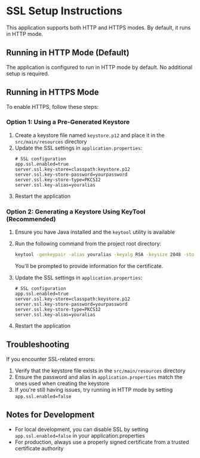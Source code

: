 # SSL Setup Instructions

This application supports both HTTP and HTTPS modes. By default, it runs in HTTP mode.

## Running in HTTP Mode (Default)

The application is configured to run in HTTP mode by default. No additional setup is required.

## Running in HTTPS Mode

To enable HTTPS, follow these steps:

### Option 1: Using a Pre-Generated Keystore

1. Create a keystore file named `keystore.p12` and place it in the `src/main/resources` directory
2. Update the SSL settings in `application.properties`:
   ```properties
   # SSL configuration
   app.ssl.enabled=true
   server.ssl.key-store=classpath:keystore.p12
   server.ssl.key-store-password=yourpassword
   server.ssl.key-store-type=PKCS12
   server.ssl.key-alias=youralias
   ```
3. Restart the application

### Option 2: Generating a Keystore Using KeyTool (Recommended)

1. Ensure you have Java installed and the `keytool` utility is available
2. Run the following command from the project root directory:

   ```bash
   keytool -genkeypair -alias youralias -keyalg RSA -keysize 2048 -storetype PKCS12 -keystore src/main/resources/keystore.p12 -validity 3650 -storepass yourpassword
   ```
   
   You'll be prompted to provide information for the certificate.

3. Update the SSL settings in `application.properties`:
   ```properties
   # SSL configuration
   app.ssl.enabled=true
   server.ssl.key-store=classpath:keystore.p12
   server.ssl.key-store-password=yourpassword
   server.ssl.key-store-type=PKCS12
   server.ssl.key-alias=youralias
   ```

4. Restart the application

## Troubleshooting

If you encounter SSL-related errors:

1. Verify that the keystore file exists in the `src/main/resources` directory
2. Ensure the password and alias in `application.properties` match the ones used when creating the keystore
3. If you're still having issues, try running in HTTP mode by setting `app.ssl.enabled=false`

## Notes for Development

- For local development, you can disable SSL by setting `app.ssl.enabled=false` in your application.properties
- For production, always use a properly signed certificate from a trusted certificate authority 